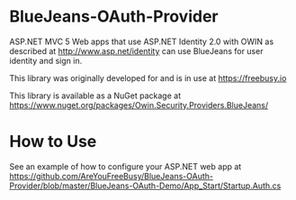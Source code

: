BlueJeans-OAuth-Provider
======================

ASP.NET MVC 5 Web apps that use ASP.NET Identity 2.0 with OWIN as described at 
http://www.asp.net/identity can use BlueJeans for user identity and sign in.

This library was originally developed for and is in use at https://freebusy.io

This library is available as a NuGet package at https://www.nuget.org/packages/Owin.Security.Providers.BlueJeans/

How to Use
======================
See an example of how to configure your ASP.NET web app at https://github.com/AreYouFreeBusy/BlueJeans-OAuth-Provider/blob/master/BlueJeans-OAuth-Demo/App_Start/Startup.Auth.cs